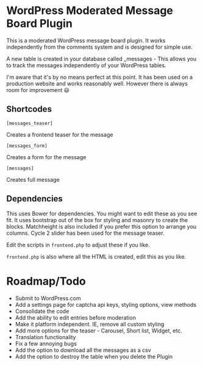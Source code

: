 # WordPress Moderated Message Board Plugin

This is a moderated WordPress message board plugin. It works independently from the comments system and is designed for simple use.

A new table is created in your database called _messages - This allows you to track the messages independently of your WordPress tables.

I'm aware that it's by no means perfect at this point. It has been used on a production website and works reasonably well. However there is always room for improvement :smiley:

## Shortcodes

``` [messages_teaser] ```

Creates a frontend teaser for the message

``` [messages_form] ```

Creates a form for the message

``` [messages] ```

Creates full message

## Dependencies

This uses Bower for dependencies. You might want to edit these as you see fit. It uses bootstrap out of the box for styling and masonry to create the blocks. Matchheight is also included if you prefer this option to arrange you columns. Cycle 2 slider has been used for the message teaser.

Edit the scripts in ``` frontend.php ``` to adjust these if you like.

``` frontend.php ``` is also where all the HTML is created, edit this as you like.

# Roadmap/Todo

* Submit to WordPress.com
* Add a settings page for captcha api keys, styling options, view methods
* Consolidate the code
* Add the ability to edit entries before moderation
* Make it platform independent. IE, remove all custom styling
* Add more options for the teaser - Carousel, Short list, Widget, etc.
* Translation functionality
* Fix a few annoying bugs
* Add the option to download all the messages as a csv
* Add the option to destroy the table when you delete the Plugin
